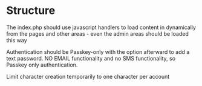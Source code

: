 # Structure

The index.php should use javascript handlers to load content in dynamically from the pages and other areas - even the admin areas should be loaded this way

Authentication should be Passkey-only with the option afterward to add a text password. NO EMAIL functionality and no SMS functionality, so Passkey only authentication.

Limit character creation temporarily to one character per account


